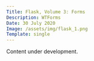 ```yaml
---
Title: Flask, Volume 3: Forms
Description: WTForms
Date: 30 July 2020
Image: /assets/img/flask_1.png
Template: single
---
```


Content under development.
